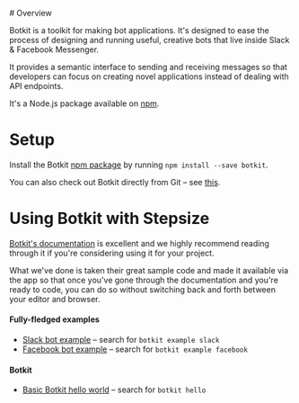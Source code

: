 # Overview

Botkit is a toolkit for making bot applications. It's designed to ease the process of designing and running useful, creative bots that live inside Slack & Facebook Messenger.

It provides a semantic interface to sending and receiving messages so that developers can focus on creating novel applications instead of dealing with API endpoints.

It's a Node.js package available on [npm](https://www.npmjs.com/package/botkit).

# Setup

Install the Botkit [npm package](https://www.npmjs.com/package/botkit) by running `npm install --save botkit`.

You can also check out Botkit directly from Git – see [this](https://github.com/howdyai/botkit#installation).

# Using Botkit with Stepsize

[Botkit's documentation](https://github.com/howdyai/botkit) is excellent and we highly recommend reading through it if you're considering using it for your project.

What we've done is taken their great sample code and made it available via the app so that once you've gone through the documentation and you're ready to code, you can do so without switching back and forth between your editor and browser.

#### Fully-fledged examples

- [Slack bot example](https://gist.github.com/devStepsize/153153d3688d59e155af089221394655) – search for `botkit example slack`
- [Facebook bot example](https://gist.github.com/devStepsize/28e7462150b7ed2d40f8f006f12ecd23) – search for `botkit example facebook`

#### Botkit

- [Basic Botkit hello world](https://gist.github.com/devStepsize/2bdae0d66f1d5a4251e2ffa40940c66f) – search for `botkit hello`
